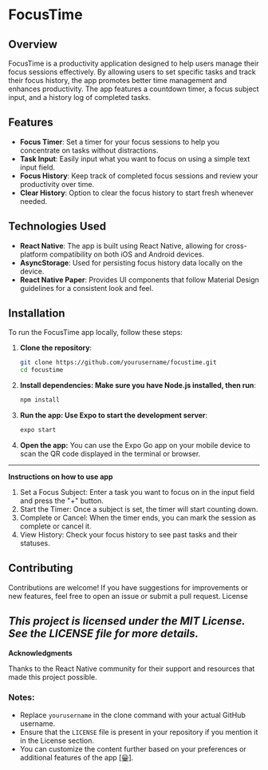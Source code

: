 # FocusTime

## Overview
FocusTime is a productivity application designed to help users manage their focus sessions effectively. By allowing users to set specific tasks and track their focus history, the app promotes better time management and enhances productivity. The app features a countdown timer, a focus subject input, and a history log of completed tasks.

## Features
- **Focus Timer**: Set a timer for your focus sessions to help you concentrate on tasks without distractions.
- **Task Input**: Easily input what you want to focus on using a simple text input field.
- **Focus History**: Keep track of completed focus sessions and review your productivity over time.
- **Clear History**: Option to clear the focus history to start fresh whenever needed.

## Technologies Used
- **React Native**: The app is built using React Native, allowing for cross-platform compatibility on both iOS and Android devices.
- **AsyncStorage**: Used for persisting focus history data locally on the device.
- **React Native Paper**: Provides UI components that follow Material Design guidelines for a consistent look and feel.

## Installation
To run the FocusTime app locally, follow these steps:

1. **Clone the repository**:
   ```bash
   git clone https://github.com/yourusername/focustime.git
   cd focustime
   
2.   **Install dependencies: Make sure you have Node.js installed, then run**:
     ```bash
     npm install

3.   **Run the app: Use Expo to start the development server**:
     ```bash
     expo start

4.   **Open the app:** You can use the Expo Go app on your mobile device to scan the QR code displayed in the terminal or browser.

   ---

   **Instructions on how to use app**
1. Set a Focus Subject: Enter a task you want to focus on in the input field and press the "+" button.
2. Start the Timer: Once a subject is set, the timer will start counting down.
3. Complete or Cancel: When the timer ends, you can mark the session as complete or cancel it.
4. View History: Check your focus history to see past tasks and their statuses.

## Contributing

Contributions are welcome! If you have suggestions for improvements or new features, feel free to open an issue or submit a pull request.
License

***This project is licensed under the MIT License. See the LICENSE file for more details.***
-
**Acknowledgments**

Thanks to the React Native community for their support and resources that made this project possible.


### Notes:
- Replace `yourusername` in the clone command with your actual GitHub username.
- Ensure that the `LICENSE` file is present in your repository if you mention it in the License section.
- You can customize the content further based on your preferences or additional features of the app [[😀]](https://github.com/MSMITH71910/FocusTime-).
